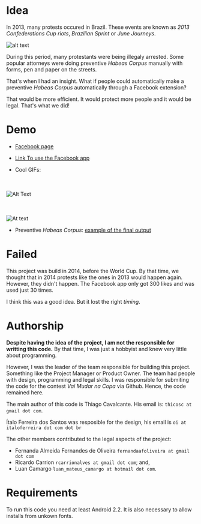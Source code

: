 Idea
===

In 2013, many protests occured in Brazil. These events are known as
 _2013 Confederations Cup riots_, _Brazilian Sprint_ or _June Journeys_.

 ![alt text](https://upload.wikimedia.org/wikipedia/commons/4/4b/Protesto_no_Congresso_Nacional_do_Brasil%2C_17_de_junho_de_2013.jpg)
 

During this period, many protestants were being illegaly arrested. Some popular attorneys
were doing preventive _Habeas Corpus_ manually with forms, pen and paper on the streets.

That's when I had an insight. What if people could automatically
make a preventive _Habeas Corpus_ automatically through a Facebook extension?

That would be more efficient. It would protect more people and it would be legal.
That's what we did!


Demo
===

+ [Facebook page](https://www.facebook.com/protestolivrehc/)

+ [Link To use the Facebook app](https://apps.facebook.com/protestolivre/)

+ Cool GIFs:

<br><br>
![Alt Text](https://media.giphy.com/media/2wWtRw2iiX0smQKliE/giphy.gif)

<br><br>
![At text](https://media.giphy.com/media/vc0KnJDB9lpBx4Iz37/giphy.gif)

+ Preventive _Habeas Corpus_: 
[example of the final output](https://protestolivre.herokuapp.com/prev_gen/habeascorpus.pdf)


Failed
===
This project was build in 2014, before the World Cup. By that time, we thought
that in 2014 protests like the ones in 2013 would happen again. However, they didn't happen.
The Facebook app only got 300 likes and was used just 30 times.

I think this was a good idea. But it lost the right _timing_.

Authorship
===

**Despite having the idea of the project, I am not the responsible for writting 
this code.** By that time, I was just a hobbyist and knew very little about programming.

However, I was the leader of the  team responsible for building this project. Something like the Project Manager or Product Owner. The team had people with design, programming and legal skills.
I was responsible for submiting the code for the contest
_Vai Mudar na Copa_ via Github. Hence, the code remained here.

The main author of this code is Thiago Cavalcante. His email is: ```thicosc at gmail dot com```.

Ítalo Ferreira dos Santos was
resposible for the design, his email is ```oi at italoferreira dot com dot br``` 

The other members contributed to the legal aspects of the project: 

+ Fernanda Almeida Fernandes de Oliveira ```fernandaafoliveira at gmail dot com```
+ Ricardo Carrion ```rcarrionalves at gmail dot com```; and,
+ Luan Camargo ```luan_mateus_camargo at hotmail dot com```.

Requirements
===

To run this code you need at least Android 2.2.
It is also necessary to allow installs from unkown fonts.

